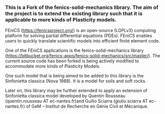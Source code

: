 ### This is a Fork of the fenics-solid-mechanics library. The aim of the project is to extend the existing library such that it is applicable to more kinds of Plasticity models. 

FEniCS (https://fenicsproject.org/) is an open-source (LGPLv3) computing platform for solving partial differential equations (PDEs). FEniCS enables users to quickly translate scientific models into efficient finite element code.  

One of the FEniCS applications is the fenics-solid-mechanics library (https://bitbucket.org/fenics-apps/fenics-solid-mechanics/src/master/). The current source code has been forked is being actively modified to accommodate more kinds of Plasticity Models.  

One such model that is being aimed to be added to this library is the Sinfonietta classica (Nova 1988). It is a model for soils and soft rocks.  

Later on, this library may be further extended to apply an extension of Sinfonietta classica model developed by Quentin Rousseau (quentin.rousseau AT ec-nantes.fr)and Guilio Sciarra (giulio.sciarra AT ec-nantes.fr) of GeM – Institut de Recherche en Génie Civil et Mécanique.  
